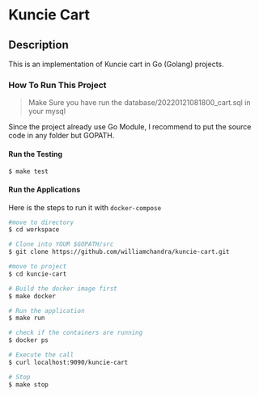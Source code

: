 # Kuncie Cart

## Description
This is an implementation of Kuncie cart in Go (Golang) projects.

### How To Run This Project
> Make Sure you have run the database/20220121081800_cart.sql in your mysql


Since the project already use Go Module, I recommend to put the source code in any folder but GOPATH.

#### Run the Testing

```bash
$ make test
```

#### Run the Applications
Here is the steps to run it with `docker-compose`

```bash
#move to directory
$ cd workspace

# Clone into YOUR $GOPATH/src
$ git clone https://github.com/williamchandra/kuncie-cart.git

#move to project
$ cd kuncie-cart

# Build the docker image first
$ make docker

# Run the application
$ make run

# check if the containers are running
$ docker ps

# Execute the call
$ curl localhost:9090/kuncie-cart

# Stop
$ make stop
```
